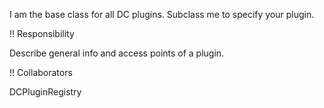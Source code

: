 I am the base class for all DC plugins. Subclass me to specify your plugin.

!! Responsibility

Describe general info and access points of a plugin.

!! Collaborators

DCPluginRegistry